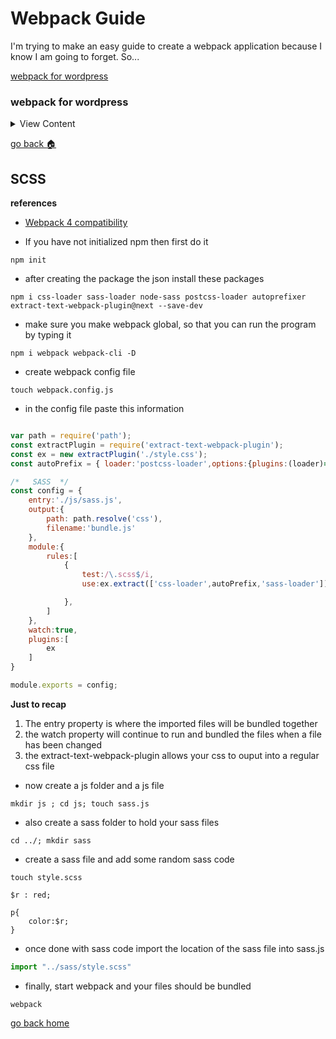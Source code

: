 # Webpack Guide

I'm trying to make an easy guide to create a webpack application
because I know I am going to forget. So...

[webpack for wordpress][wordpress]

[wordpress]:#webpack-for-wordpress
[home]:#webpack-guide

### webpack for wordpress

<details>
<summary>
View Content
</summary>

```js 
var path = require('path');
const extractPlugin = require('extract-text-webpack-plugin');
const ex = new extractPlugin('../style.css');
const themePath = "wp-content/themes/test/js";
const autoPrefix = {
    loader: 'postcss-loader',
    options: {
        plugins: (loader) => [require('autoprefixer')()]
    }
};

/*   SASS*/
const config = {
    entry:{
        main: "./wp-content/themes/test/js/scss.js"
    } 
   ,
    output: {
        path: path.resolve(themePath),
        filename: 'bundle.js'
    },

   
    module: {
        rules: [
            {
                test: /\.scss$/i,
                use: ex.extract(['css-loader', autoPrefix, 'sass-loader'])

            }
        ]
    },

    watch: true,
    mode: "development",
    plugins: [
        ex
    ]
}


module.exports = config;

```
</details>

[go back :house:][home]

## SCSS

**references**

- [Webpack 4 compatibility](https://github.com/webpack-contrib/extract-text-webpack-plugin/issues/701)

- If you have not initialized npm then first do it

```
npm init
```

- after creating the package the json install these packages

```
npm i css-loader sass-loader node-sass postcss-loader autoprefixer extract-text-webpack-plugin@next --save-dev
```

- make sure you make webpack global, so that you can run the program by typing it

```
npm i webpack webpack-cli -D
```

- create webpack config file

```
touch webpack.config.js
```

- in the config file paste this information

```js

var path = require('path');
const extractPlugin = require('extract-text-webpack-plugin');
const ex = new extractPlugin('./style.css');
const autoPrefix = { loader:'postcss-loader',options:{plugins:(loader)=>[require('autoprefixer')()]}};

/*   SASS  */
const config = {
    entry:'./js/sass.js',
    output:{
        path: path.resolve('css'),
        filename:'bundle.js'
    },
    module:{
        rules:[
            {
                test:/\.scss$/i,
                use:ex.extract(['css-loader',autoPrefix,'sass-loader'])

            },
        ]
    },
    watch:true,
    plugins:[
        ex
    ]
}

module.exports = config;

```

**Just to recap**
1. The entry property is where the imported files will be bundled together
2. the watch property will continue to run and bundled the files when a file has been changed
3. the extract-text-webpack-plugin allows your css to ouput into a regular css file

- now create a js folder and a js file

```
mkdir js ; cd js; touch sass.js
```

- also create a sass folder to hold your sass files

```
cd ../; mkdir sass
```
- create a sass file and add some random sass code

```
touch style.scss
```

```
$r : red;

p{
    color:$r;
}

```

- once done with sass code import the location of the sass file into sass.js

```js
import "../sass/style.scss"
```

- finally, start webpack and your files should be bundled

```
webpack
```

[go back home][home]
